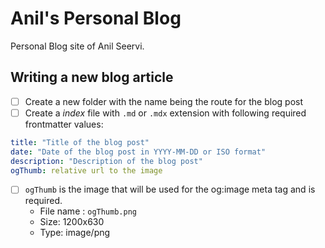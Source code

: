 # Anil's Personal Blog

Personal Blog site of Anil Seervi.

## Writing a new blog article

- [ ] Create a new folder with the name being the route for the blog post
- [ ] Create a _index_ file with `.md` or `.mdx` extension with following required frontmatter values:

```yaml
title: "Title of the blog post"
date: "Date of the blog post in YYYY-MM-DD or ISO format"
description: "Description of the blog post"
ogThumb: relative url to the image
```

- [ ] `ogThumb` is the image that will be used for the og:image meta tag and is required.
  - File name : `ogThumb.png`
  - Size: 1200x630
  - Type: image/png
